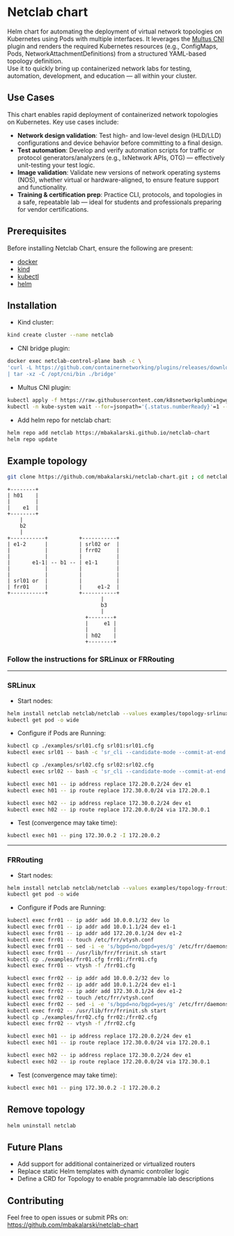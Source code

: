 # Netclab chart

Helm chart for automating the deployment of virtual network topologies on Kubernetes using Pods with multiple interfaces.
It leverages the [Multus CNI](https://github.com/k8snetworkplumbingwg/multus-cni) plugin and renders the required Kubernetes resources (e.g., ConfigMaps, Pods, NetworkAttachmentDefinitions) from a structured YAML-based topology definition.
<br>
Use it to quickly bring up containerized network labs for testing, automation, development, and education — all within your cluster.


## Use Cases

This chart enables rapid deployment of containerized network topologies on Kubernetes. Key use cases include:
- **Network design validation**: Test high- and low-level design (HLD/LLD) configurations and device behavior before committing to a final design.
- **Test automation**: Develop and verify automation scripts for traffic or protocol generators/analyzers (e.g., IxNetwork APIs, OTG) — effectively unit-testing your test logic.
- **Image validation**: Validate new versions of network operating systems (NOS), whether virtual or hardware-aligned, to ensure feature support and functionality.
- **Training & certification prep**: Practice CLI, protocols, and topologies in a safe, repeatable lab — ideal for students and professionals preparing for vendor certifications.


## Prerequisites

Before installing Netclab Chart, ensure the following are present:

- [docker](https://docs.docker.com/engine/install/)
- [kind](https://kind.sigs.k8s.io/docs/user/quick-start/#installation)
- [kubectl](https://kubernetes.io/docs/tasks/tools/install-kubectl-linux/)
- [helm](https://helm.sh/docs/intro/install/)


## Installation

- Kind cluster:
```bash
kind create cluster --name netclab
```

- CNI bridge plugin:
```bash
docker exec netclab-control-plane bash -c \
'curl -L https://github.com/containernetworking/plugins/releases/download/v1.8.0/cni-plugins-linux-amd64-v1.8.0.tgz \
| tar -xz -C /opt/cni/bin ./bridge'
```

- Multus CNI plugin:
```bash
kubectl apply -f https://raw.githubusercontent.com/k8snetworkplumbingwg/multus-cni/master/deployments/multus-daemonset.yml
kubectl -n kube-system wait --for=jsonpath='{.status.numberReady}'=1 --timeout=5m daemonset.apps/kube-multus-ds
```

- Add helm repo for netclab chart:
```bash
helm repo add netclab https://mbakalarski.github.io/netclab-chart
helm repo update
```


## Example topology
```bash
git clone https://github.com/mbakalarski/netclab-chart.git ; cd netclab-chart
```

```
+--------+
| h01    |
|        |
|    e1  |
+--------+
    |
    b2
    |
+-----------+          +-----------+
| e1-2      |          | srl02 or  |
|           |          | frr02     |
|           |          |           |
|       e1-1| -- b1 -- | e1-1      |
|           |          |           |
|           |          |           |
| srl01 or  |          |           |
| frr01     |          |     e1-2  |
+-----------+          +-----------+
                              |
                              b3
                              |
                         +--------+
                         |     e1 |
                         |        |
                         | h02    |
                         +--------+
```

### Follow the instructions for **SRLinux** or **FRRouting**


---
### SRLinux

- Start nodes:
```bash
helm install netclab netclab/netclab --values examples/topology-srlinux.yaml
kubectl get pod -o wide
```

- Configure if Pods are Running:
```bash
kubectl cp ./examples/srl01.cfg srl01:srl01.cfg
kubectl exec srl01 -- bash -c 'sr_cli --candidate-mode --commit-at-end < /srl01.cfg'

kubectl cp ./examples/srl02.cfg srl02:srl02.cfg
kubectl exec srl02 -- bash -c 'sr_cli --candidate-mode --commit-at-end < /srl02.cfg'

kubectl exec h01 -- ip address replace 172.20.0.2/24 dev e1
kubectl exec h01 -- ip route replace 172.30.0.0/24 via 172.20.0.1

kubectl exec h02 -- ip address replace 172.30.0.2/24 dev e1
kubectl exec h02 -- ip route replace 172.20.0.0/24 via 172.30.0.1
```

- Test (convergence may take time):
```bash
kubectl exec h01 -- ping 172.30.0.2 -I 172.20.0.2
```
---
### FRRouting

- Start nodes:
```bash
helm install netclab netclab/netclab --values examples/topology-frrouting.yaml
kubectl get pod -o wide
```

- Configure if Pods are Running:
```bash
kubectl exec frr01 -- ip addr add 10.0.0.1/32 dev lo
kubectl exec frr01 -- ip addr add 10.0.1.1/24 dev e1-1
kubectl exec frr01 -- ip addr add 172.20.0.1/24 dev e1-2
kubectl exec frr01 -- touch /etc/frr/vtysh.conf
kubectl exec frr01 -- sed -i -e 's/bgpd=no/bgpd=yes/g' /etc/frr/daemons
kubectl exec frr01 -- /usr/lib/frr/frrinit.sh start
kubectl cp ./examples/frr01.cfg frr01:/frr01.cfg
kubectl exec frr01 -- vtysh -f /frr01.cfg

kubectl exec frr02 -- ip addr add 10.0.0.2/32 dev lo
kubectl exec frr02 -- ip addr add 10.0.1.2/24 dev e1-1
kubectl exec frr02 -- ip addr add 172.30.0.1/24 dev e1-2
kubectl exec frr02 -- touch /etc/frr/vtysh.conf
kubectl exec frr02 -- sed -i -e 's/bgpd=no/bgpd=yes/g' /etc/frr/daemons
kubectl exec frr02 -- /usr/lib/frr/frrinit.sh start
kubectl cp ./examples/frr02.cfg frr02:/frr02.cfg
kubectl exec frr02 -- vtysh -f /frr02.cfg

kubectl exec h01 -- ip address replace 172.20.0.2/24 dev e1
kubectl exec h01 -- ip route replace 172.30.0.0/24 via 172.20.0.1

kubectl exec h02 -- ip address replace 172.30.0.2/24 dev e1
kubectl exec h02 -- ip route replace 172.20.0.0/24 via 172.30.0.1
```

- Test (convergence may take time):
```bash
kubectl exec h01 -- ping 172.30.0.2 -I 172.20.0.2
```

## Remove topology
```bash
helm uninstall netclab
```

## Future Plans

- Add support for additional containerized or virtualized routers
- Replace static Helm templates with dynamic controller logic
- Define a CRD for Topology to enable programmable lab descriptions


## Contributing

Feel free to open issues or submit PRs on:
https://github.com/mbakalarski/netclab-chart
